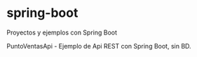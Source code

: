 # spring-boot
Proyectos y ejemplos con Spring Boot

PuntoVentasApi - Ejemplo de Api REST con Spring Boot, sin BD.